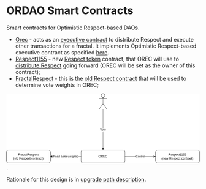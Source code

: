 # ORDAO Smart Contracts

<!-- TODO: Would be better for this description to be independent from of2 upgrade path -->

Smart contracts for Optimistic Respect-based DAOs.

* [Orec](./orec) - acts as an [executive contract](../docs/OF2-CONCEPT.md#6-executive-contract) to distribute Respect and execute other transactions for a fractal. It implements Optimistic Respect-based executive contract as specified [here](../docs/OREC.md).
* [Respect1155](./respect1155/) - new [Respect token](../docs/OF2-CONCEPT.md#3-respect) contract, that OREC will use to [distribute Respect](../docs/OF2-CONCEPT.md#4-respect-distribution) going forward (OREC will be set as the owner of this contract);
* [FractalRespect](../../op-fractal-1/op-fractal-sc/contracts/FractalRespect.sol) - this is the [old Respect contract](../docs/OF2-CONCEPT.md#5-parent-respect-token) that will be used to determine vote weights in OREC;

![Smart contracts](../docs/ordao-scs.drawio.png).

Rationale for this design is in [upgrade path description](../docs/UPGRADE_PATH.md).